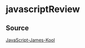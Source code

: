# javascriptReview

## Source

[JavaScript-James-Kool](https://www.youtube.com/watch?v=vDNw0FWL8zw)
